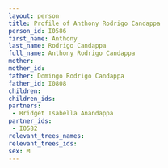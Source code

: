 ```yaml
---
layout: person
title: Profile of Anthony Rodrigo Candappa
person_id: I0586
first_name: Anthony
last_name: Rodrigo Candappa
full_name: Anthony Rodrigo Candappa
mother: 
mother_id: 
father: Domingo Rodrigo Candappa
father_id: I0808
children:
children_ids:
partners:
 - Bridget Isabella Anandappa
partner_ids:
 - I0582
relevant_trees_names:
relevant_trees_ids:
sex: M
---
```


